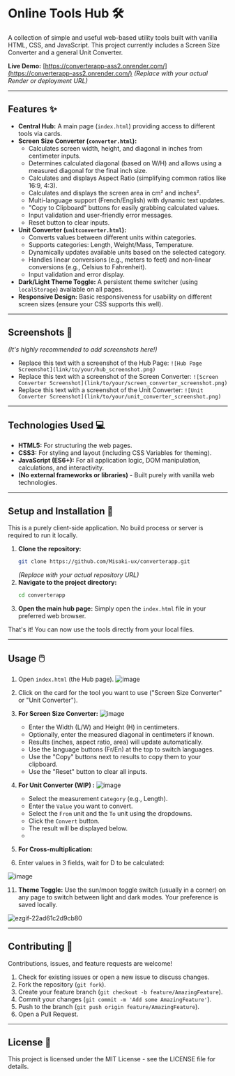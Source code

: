 
# Online Tools Hub 🛠️

A collection of simple and useful web-based utility tools built with vanilla HTML, CSS, and JavaScript. This project currently includes a Screen Size Converter and a general Unit Converter.

**Live Demo:** [https://converterapp-ass2.onrender.com/](https://converterapp-ass2.onrender.com/)
*(Replace with your actual Render or deployment URL)*

---

## Features ✨

*   **Central Hub:** A main page (`index.html`) providing access to different tools via cards.
*   **Screen Size Converter (`converter.html`):**
    *   Calculates screen width, height, and diagonal in inches from centimeter inputs.
    *   Determines calculated diagonal (based on W/H) and allows using a measured diagonal for the final inch size.
    *   Calculates and displays Aspect Ratio (simplifying common ratios like 16:9, 4:3).
    *   Calculates and displays the screen area in cm² and inches².
    *   Multi-language support (French/English) with dynamic text updates.
    *   "Copy to Clipboard" buttons for easily grabbing calculated values.
    *   Input validation and user-friendly error messages.
    *   Reset button to clear inputs.
*   **Unit Converter (`unitconverter.html`):**
    *   Converts values between different units within categories.
    *   Supports categories: Length, Weight/Mass, Temperature.
    *   Dynamically updates available units based on the selected category.
    *   Handles linear conversions (e.g., meters to feet) and non-linear conversions (e.g., Celsius to Fahrenheit).
    *   Input validation and error display.
*   **Dark/Light Theme Toggle:** A persistent theme switcher (using `localStorage`) available on all pages.
*   **Responsive Design:** Basic responsiveness for usability on different screen sizes (ensure your CSS supports this well).

---

## Screenshots 📸

*(It's highly recommended to add screenshots here!)*

*   Replace this text with a screenshot of the Hub Page:
    `![Hub Page Screenshot](link/to/your/hub_screenshot.png)`
*   Replace this text with a screenshot of the Screen Converter:
    `![Screen Converter Screenshot](link/to/your/screen_converter_screenshot.png)`
*   Replace this text with a screenshot of the Unit Converter:
    `![Unit Converter Screenshot](link/to/your/unit_converter_screenshot.png)`

---

## Technologies Used 💻

*   **HTML5:** For structuring the web pages.
*   **CSS3:** For styling and layout (including CSS Variables for theming).
*   **JavaScript (ES6+):** For all application logic, DOM manipulation, calculations, and interactivity.
*   **(No external frameworks or libraries)** - Built purely with vanilla web technologies.

---

## Setup and Installation 🚀

This is a purely client-side application. No build process or server is required to run it locally.

1.  **Clone the repository:**
    ```bash
    git clone https://github.com/Misaki-ux/converterapp.git
    ```
    *(Replace with your actual repository URL)*
2.  **Navigate to the project directory:**
    ```bash
    cd converterapp
    ```
3.  **Open the main hub page:**
    Simply open the `index.html` file in your preferred web browser.

That's it! You can now use the tools directly from your local files.

---

## Usage 🖱️

1.  Open `index.html` (the Hub page).
   ![image](https://github.com/user-attachments/assets/20bd2b6a-9269-425a-8a99-0e68c9fe35d4)

3.  Click on the card for the tool you want to use ("Screen Size Converter" or "Unit Converter").
4.  **For Screen Size Converter:**
   ![image](https://github.com/user-attachments/assets/dd30d592-800f-4e12-80c4-8dcf489c929f)

    *   Enter the Width (L/W) and Height (H) in centimeters.
    *   Optionally, enter the measured diagonal in centimeters if known.
    *   Results (inches, aspect ratio, area) will update automatically.
    *   Use the language buttons (Fr/En) at the top to switch languages.
    *   Use the "Copy" buttons next to results to copy them to your clipboard.
    *   Use the "Reset" button to clear all inputs.
6.  **For Unit Converter (WIP) :**
   ![image](https://github.com/user-attachments/assets/56de7825-9158-4bdb-8a44-09a8fe0077e7)


    *   Select the measurement `Category` (e.g., Length).
    *   Enter the `Value` you want to convert.
    *   Select the `From` unit and the `To` unit using the dropdowns.
    *   Click the `Convert` button.
    *   The result will be displayed below.
    *   
8.  **For Cross-multiplication:**
9.  Enter values in 3 fields, wait for D to be calculated:
    
![image](https://github.com/user-attachments/assets/a726c9e4-1baf-4200-858e-50e994d8cc01)

11.  **Theme Toggle:** Use the sun/moon toggle switch (usually in a corner) on any page to switch between light and dark modes. Your preference is saved locally.

![ezgif-22ad61c2d9cb80](https://github.com/user-attachments/assets/2deb0f9e-6fd7-4a03-a09e-42bed3ff2e7a)



---

## Contributing 🤝

Contributions, issues, and feature requests are welcome!

1.  Check for existing issues or open a new issue to discuss changes.
2.  Fork the repository (`git fork`).
3.  Create your feature branch (`git checkout -b feature/AmazingFeature`).
4.  Commit your changes (`git commit -m 'Add some AmazingFeature'`).
5.  Push to the branch (`git push origin feature/AmazingFeature`).
6.  Open a Pull Request.

---

## License 📄
This project is licensed under the MIT License - see the LICENSE file for details.

